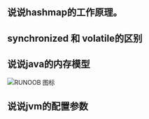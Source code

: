 ## 说说hashmap的工作原理。



## synchronized 和 volatile的区别


## 说说java的内存模型

![RUNOOB 图标](http://static.runoob.com/images/runoob-logo.png)

## 说说jvm的配置参数


